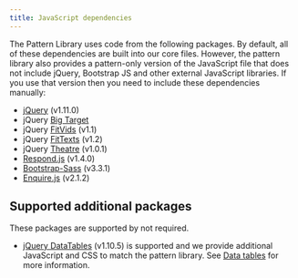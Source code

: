 ```yaml
---
title: JavaScript dependencies
---
```


The Pattern Library uses code from the following packages. By default, all of these dependencies are built into our core files. However, the pattern library also provides a pattern-only version of the JavaScript file that does not include jQuery, Bootstrap JS and other external JavaScript libraries. If you use that version then you need to include these dependencies manually:


* [jQuery](http://jquery.com/) (v1.11.0)
* jQuery [Big Target](https://github.com/leevigraham/jquery-bigTarget.js/)
* jQuery [FitVids](https://github.com/davatron5000/FitVids.js) (v1.1)
* jQuery [FitTexts](https://github.com/davatron5000/FitText.js) (v1.2)
* jQuery [Theatre](https://bitbucket.org/st-andrews/jquery-theatre) (v1.0.1)
* [Respond.js](https://github.com/scottjehl/Respond) (v1.4.0)
* [Bootstrap-Sass](https://github.com/twbs/bootstrap-sass) (v3.3.1)
* [Enquire.js](https://github.com/WickyNilliams/enquire.js) (v2.1.2)

## Supported additional packages

These packages are supported by not required.

* [jQuery DataTables](http://www.datatables.net/) (v1.10.5) is supported and we provide additional JavaScript and CSS to match the pattern library. See [Data tables](datatables.html) for more information.